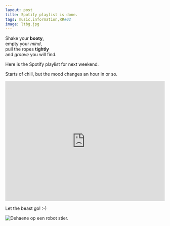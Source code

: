 ```yaml
---
layout: post
title: Spotify playlist is done.
tags: music,information,RR#02
image: ltbg.jpg
---
```

Shake your **booty**,  
empty your *mind*,  
pull the ropes **tightly**  
and *groove* you will find. 

Here is the Spotify playlist for next weekend.  

Starts of chill, but the mood changes an hour in or so.


<iframe src="https://embed.spotify.com/?uri=spotify%3Auser%3Aroguerope%3Aplaylist%3A3u7td3fVwGfyV93urGEBLo" width="100%" height="380" frameborder="0" allowtransparency="true"></iframe>
  
Let the beast go! :-) 

![Dehaene op een robot stier.](http://i.imgur.com/yWFQa18.jpg)